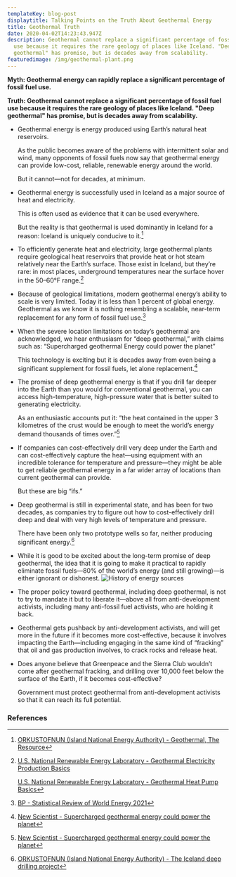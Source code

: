```yaml
---
templateKey: blog-post
displaytitle: Talking Points on the Truth About Geothermal Energy
title: Geothermal Truth
date: 2020-04-02T14:23:43.947Z
description: Geothermal cannot replace a significant percentage of fossil fuel
  use because it requires the rare geology of places like Iceland. "Deep
  geothermal" has promise, but is decades away from scalability.
featuredimage: /img/geothermal-plant.png
---
```

**Myth: Geothermal energy can rapidly replace a significant percentage of fossil fuel use.**

**Truth: Geothermal cannot replace a significant percentage of fossil fuel use because it requires the rare geology of places like Iceland. "Deep geothermal" has promise, but is decades away from scalability.**

- ​​Geothermal energy is energy produced using Earth’s natural heat reservoirs.

    As the public becomes aware of the problems with intermittent solar and wind, many opponents of fossil fuels now say that geothermal energy can provide low-cost, reliable, renewable energy around the world.

    But it cannot—not for decades, at minimum.

- Geothermal energy is successfully used in Iceland as a major source of heat and electricity.

    This is often used as evidence that it can be used everywhere.

    But the reality is that geothermal is used dominantly in Iceland for a reason: Iceland is uniquely conducive to it.[^1]

- To efficiently generate heat and electricity, large geothermal plants require geological heat reservoirs that provide heat or hot steam relatively near the Earth’s surface. Those exist in Iceland, but they’re rare: in most places, underground temperatures near the surface hover in the 50–60°F range.[^2]

- Because of geological limitations, modern geothermal energy’s ability to scale is very limited. Today it is less than 1 percent of global energy. Geothermal as we know it is nothing resembling a scalable, near-term replacement for any form of fossil fuel use.[^3]

- When the severe location limitations on today’s geothermal are acknowledged, we hear enthusiasm for “deep geothermal,” with claims such as: “Supercharged geothermal Energy could power the planet”

    This technology is exciting but it is decades away from even being a significant supplement for fossil fuels, let alone replacement.[^4]

- The promise of deep geothermal energy is that if you drill far deeper into the Earth than you would for conventional geothermal, you can access high-temperature, high-pressure water that is better suited to generating electricity.

    As an enthusiastic accounts put it: “the heat contained in the upper 3 kilometres of the crust would be enough to meet the world’s energy demand thousands of times over.”[^5]

- If companies can cost-effectively drill very deep under the Earth and can cost-effectively capture the heat—using equipment with an incredible tolerance for temperature and pressure—they might be able to get reliable geothermal energy in a far wider array of locations than current geothermal can provide.

    But these are big “ifs.”

- Deep geothermal is still in experimental state, and has been for two decades, as companies try to figure out how to cost-effectively drill deep and deal with very high levels of temperature and pressure.

    There have been only two prototype wells so far, neither producing significant energy.[^6]

- While it is good to be excited about the long-term promise of deep geothermal, the idea that it is going to make it practical to rapidly eliminate fossil fuels—80% of the world’s energy (and still growing)—is either ignorant or dishonest.
![History of energy sources](/img/art-c-only-fossil-fuels-provide-low-cost-on-demand-versatile-global-scale-energy.png)

- The proper policy toward geothermal, including deep geothermal, is not to try to mandate it but to liberate it—above all from anti-development activists, including many anti-fossil fuel activists, who are holding it back.

- Geothermal gets pushback by anti-development activists, and will get more in the future if it becomes more cost-effective, because it involves impacting the Earth—including engaging in the same kind of “fracking” that oil and gas production involves, to crack rocks and release heat.

- Does anyone believe that Greenpeace and the Sierra Club wouldn’t come after geothermal fracking, and drilling over 10,000 feet below the surface of the Earth, if it becomes cost-effective?

    Government must protect geothermal from anti-development activists so that it can reach its full potential.


### References

[^1]: [ORKUSTOFNUN (Island National Energy Authority) - Geothermal, The Resource](https://nea.is/geothermal/the-resource/)

[^2]:
    [U.S. National Renewable Energy Laboratory - Geothermal Electricity Production Basics](https://www.nrel.gov/research/re-geo-elec-production.html)

    [U.S. National Renewable Energy Laboratory - Geothermal Heat Pump Basics](https://www.nrel.gov/research/re-geo-heat-pumps.html)

[^3]: [BP - Statistical Review of World Energy 2021](https://www.bp.com/en/global/corporate/energy-economics/statistical-review-of-world-energy.html)

[^4]: [New Scientist - Supercharged geothermal energy could power the planet](https://www.newscientist.com/article/mg24032000-300-supercharged-geothermal-energy-could-power-the-planet/)

[^5]: [
New Scientist - Supercharged geothermal energy could power the planet](https://www.newscientist.com/article/mg24032000-300-supercharged-geothermal-energy-could-power-the-planet/)

[^6]: [ORKUSTOFNUN (Island National Energy Authority) - The Iceland deep drilling project](https://nea.is/geothermal/the-iceland-deep-drilling-project/)
    